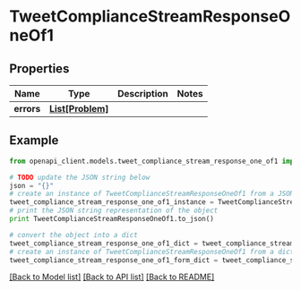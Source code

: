 # TweetComplianceStreamResponseOneOf1


## Properties
Name | Type | Description | Notes
------------ | ------------- | ------------- | -------------
**errors** | [**List[Problem]**](Problem.md) |  | 

## Example

```python
from openapi_client.models.tweet_compliance_stream_response_one_of1 import TweetComplianceStreamResponseOneOf1

# TODO update the JSON string below
json = "{}"
# create an instance of TweetComplianceStreamResponseOneOf1 from a JSON string
tweet_compliance_stream_response_one_of1_instance = TweetComplianceStreamResponseOneOf1.from_json(json)
# print the JSON string representation of the object
print TweetComplianceStreamResponseOneOf1.to_json()

# convert the object into a dict
tweet_compliance_stream_response_one_of1_dict = tweet_compliance_stream_response_one_of1_instance.to_dict()
# create an instance of TweetComplianceStreamResponseOneOf1 from a dict
tweet_compliance_stream_response_one_of1_form_dict = tweet_compliance_stream_response_one_of1.from_dict(tweet_compliance_stream_response_one_of1_dict)
```
[[Back to Model list]](../README.md#documentation-for-models) [[Back to API list]](../README.md#documentation-for-api-endpoints) [[Back to README]](../README.md)


